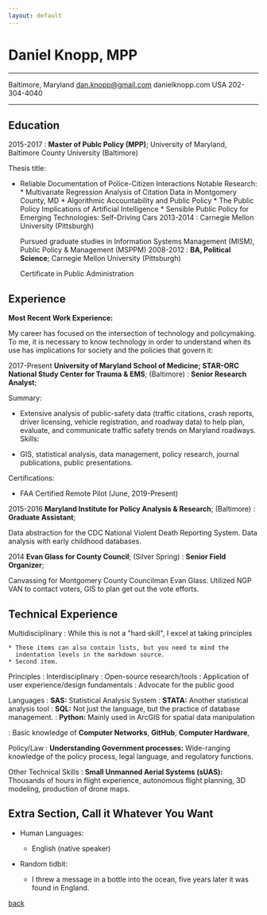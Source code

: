 ```yaml
---
layout: default
---
```


Daniel Knopp, MPP
============

-------------------     ----------------------------
Baltimore, Maryland        dan.knopp@gmail.com
                           danielknopp.com
USA                        202-304-4040
-------------------     ----------------------------

Education
---------

2015-2017
:   **Master of Publc Policy (MPP)**; University of Maryland, Baltimore County University (Baltimore)

Thesis title: 
* Reliable Documentation of Police-Citizen Interactions
Notable Research:
            * Multivariate Regression Analysis of Citation Data in Montgomery County, MD
            * Algorithmic Accountability and Public Policy
            * The Public Policy Implications of Artificial Intelligence
            * Sensible Public Policy for Emerging Technologies: Self-Driving Cars
2013-2014
:   Carnegie Mellon University (Pittsburgh)

    Pursued graduate studies in Information Systems Management (MISM), Public Policy & Management (MSPPM)
2008-2012
:   **BA, Political Science**; Carnegie Mellon University (Pittsburgh)

    Certificate in Public Administration

Experience
----------

**Most Recent Work Experience:**

My career has focused on the intersection of technology and policymaking. To me, it is necessary to know technology in order to understand when its use has implications for society and the policies that govern it:

2017-Present
**University of Maryland School of Medicine; STAR-ORC National Study Center for Trauma & EMS**; (Baltimore)
:   **Senior Research Analyst**;

Summary:

* Extensive analysis of public-safety data (traffic citations, crash reports, driver licensing, vehicle registration, and roadway data) to help plan, evaluate, and communicate traffic safety trends on Maryland roadways.
Skills:

* GIS, statistical analysis, data management, policy research, journal publications, public presentations.

Certifications:
* FAA Certified Remote Pilot (June, 2019-Present)

2015-2016
**Maryland Institute for Policy Analysis & Research**; (Baltimore)
:   **Graduate Assistant**;

Data abstraction for the CDC National Violent Death Reporting System. Data analysis with early childhood databases.

2014
**Evan Glass for County Council**; (Silver Spring)
:   **Senior Field Organizer**;

Canvassing for Montgomery County Councilman Evan Glass. Utilized NGP VAN to contact voters, GIS to plan get out the vote efforts.

Technical Experience
--------------------

Multidisciplinary
:   While this is not a "hard skill", I excel at taking principles

    * These items can also contain lists, but you need to mind the
      indentation levels in the markdown source.
    * Second item.

Principles
:   Interdisciplinary
:   Open-source research/tools
:   Application of user experience/design fundamentals
:   Advocate for the public good

Languages
:   **SAS:** Statistical Analysis System
:   **STATA:** Another statistical analysis tool
:   **SQL:** Not just the language, but the practice of database management.
:   **Python:** Mainly used in ArcGIS for spatial data manipulation

:   Basic knowledge of **Computer Networks**, **GitHub**, **Computer Hardware**,

Policy/Law
:   **Understanding Government processes:** Wide-ranging knowledge of the policy process, legal language, and regulatory functions.
    
 Other Technical Skills
:   **Small Unmanned Aerial Systems (sUAS):** Thousands of hours in flight experience, autonomous flight planning, 3D modeling, production of drone maps. 


Extra Section, Call it Whatever You Want
----------------------------------------

* Human Languages:

     * English (native speaker)

* Random tidbit:
     * I threw a message in a bottle into the ocean, five years later it was found in England. 


[back](./)
